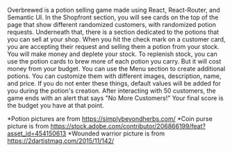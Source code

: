 Overbrewed is a potion selling game made using React, React-Router, and Semantic UI. 
In the Shopfront section, you will see cards on the top of the page that show different randomized customers, with randomized potion requests. Underneath that, there is a section dedicated to the potions that you can sell at your shop.
When you hit the check mark on a customer card, you are accepting their request and selling them a potion from your stock. You will make money and deplete your stock. 
To replenish stock, you can use the potion cards to brew more of each potion you carry. But it will cost money from your budget. 
You can use the Menu section to create additional potions. You can customize them with different images, description, name, and price. If you do not enter these things, default values will be added for you during the potion's creation. After interacting with 50 customers, the game ends with an alert that says "No More Customers!"
Your final score is the budget you have at that point. 


*Potion pictures are from https://simplybeyondherbs.com/
*Coin purse picture is from https://stock.adobe.com/contributor/206866199/feat?asset_id=454150613
*Wounded warrior picture is from https://2dartistmag.com/2015/11/142/